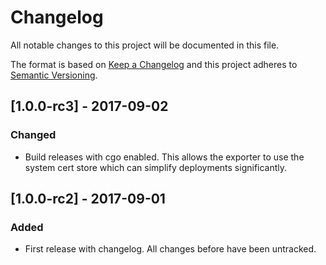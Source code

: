 # Changelog
All notable changes to this project will be documented in this file.

The format is based on [Keep a Changelog](http://keepachangelog.com/en/1.0.0/)
and this project adheres to [Semantic Versioning](http://semver.org/spec/v2.0.0.html).

## [1.0.0-rc3] - 2017-09-02
### Changed
- Build releases with cgo enabled. This allows the exporter to use the system cert store
  which can simplify deployments significantly. 

## [1.0.0-rc2] - 2017-09-01
### Added
- First release with changelog. All changes before have been untracked.

